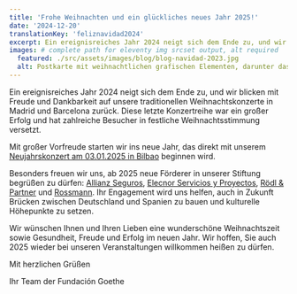 ```yaml
---
title: 'Frohe Weihnachten und ein glückliches neues Jahr 2025!'
date: '2024-12-20'
translationKey: 'feliznavidad2024'
excerpt: Ein ereignisreiches Jahr 2024 neigt sich dem Ende zu, und wir blicken mit Freude und Dankbarkeit auf unsere traditionellen Weihnachtskonzerte in Madrid und Barcelona zurück.
images: # complete path for eleventy img srcset output, alt required
  featured: ./src/assets/images/blog/blog-navidad-2023.jpg
  alt: Postkarte mit weihnachtlichen grafischen Elementen, darunter das Logo der Fundación Goethe.
---
```


Ein ereignisreiches Jahr 2024 neigt sich dem Ende zu, und wir blicken mit Freude und Dankbarkeit auf unsere traditionellen Weihnachtskonzerte in Madrid und Barcelona zurück. Diese letzte Konzertreihe war ein großer Erfolg und hat zahlreiche Besucher in festliche Weihnachtsstimmung versetzt.

Mit großer Vorfreude starten wir ins neue Jahr, das direkt mit unserem [Neujahrskonzert am 03.01.2025 in Bilbao](/events/neujahrskonzert-bilbao-2025/) beginnen wird.

Besonders freuen wir uns, ab 2025 neue Förderer in unserer Stiftung begrüßen zu dürfen: [Allianz Seguros](/de/foerderer/allianz/), [Elecnor Servicios y Proyectos](/de/foerderer/elecnor/), [Rödl & Partner](/de/foerderer/roedl/) und [Rossmann](/de/foerderer/rossmann/). Ihr Engagement wird uns helfen, auch in Zukunft Brücken zwischen Deutschland und Spanien zu bauen und kulturelle Höhepunkte zu setzen.

Wir wünschen Ihnen und Ihren Lieben eine wunderschöne Weihnachtszeit sowie Gesundheit, Freude und Erfolg im neuen Jahr. Wir hoffen, Sie auch 2025 wieder bei unseren Veranstaltungen willkommen heißen zu dürfen.

Mit herzlichen Grüßen

Ihr Team der Fundación Goethe
